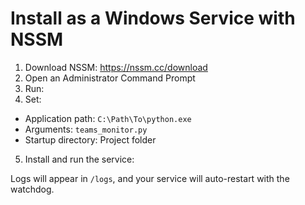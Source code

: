 # Install as a Windows Service with NSSM

1. Download NSSM:
   https://nssm.cc/download
2. Open an Administrator Command Prompt
3. Run:
4. Set:
- Application path: `C:\Path\To\python.exe`
- Arguments: `teams_monitor.py`
- Startup directory: Project folder
5. Install and run the service:


Logs will appear in `/logs`, and your service will auto-restart with the watchdog.

